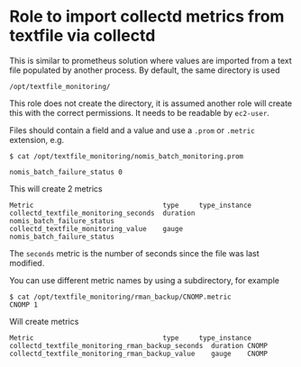 # Role to import collectd metrics from textfile via collectd

This is similar to prometheus solution where values are imported from a text file
populated by another process.  By default, the same directory is used

```
/opt/textfile_monitoring/
```

This role does not create the directory, it is assumed another role
will create this with the correct permissions. It needs to be readable by
`ec2-user`.

Files should contain a field and a value and use a `.prom` or `.metric` extension, e.g.

```
$ cat /opt/textfile_monitoring/nomis_batch_monitoring.prom

nomis_batch_failure_status 0
```

This will create 2 metrics

```
Metric                                type     type_instance
collectd_textfile_monitoring_seconds  duration nomis_batch_failure_status
collectd_textfile_monitoring_value    gauge    nomis_batch_failure_status
```

The `seconds` metric is the number of seconds since the file was last modified.

You can use different metric names by using a subdirectory, for example

```
$ cat /opt/textfile_monitoring/rman_backup/CNOMP.metric
CNOMP 1
```
Will create metrics

```
Metric                                type     type_instance
collectd_textfile_monitoring_rman_backup_seconds  duration CNOMP
collectd_textfile_monitoring_rman_backup_value    gauge    CNOMP
```
